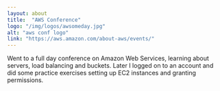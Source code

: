 ```yaml
---
layout: about
title:  "AWS Conference"
logo: "/img/logos/awsomeday.jpg"
alt: "aws conf logo"
link: "https://aws.amazon.com/about-aws/events/"
---
```


Went to a full day conference on Amazon Web Services, learning about servers, load balancing and buckets. Later I logged on to an account and did some practice exercises setting up EC2 instances and granting permissions.
